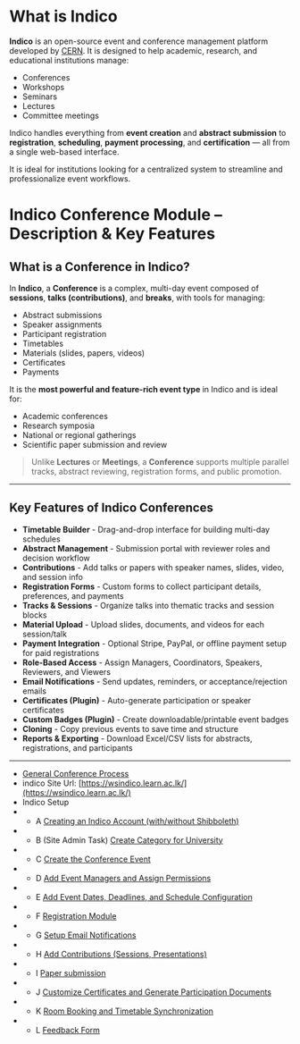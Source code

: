 
#  What is Indico

**Indico** is an open-source event and conference management platform developed by [CERN](https://cern.ch). It is designed to help academic, research, and educational institutions manage:

* Conferences
* Workshops
* Seminars
* Lectures
* Committee meetings

Indico handles everything from **event creation** and **abstract submission** to **registration**, **scheduling**, **payment processing**, and **certification** — all from a single web-based interface.

It is ideal for institutions looking for a centralized system to streamline and professionalize event workflows.

#  Indico Conference Module – Description & Key Features

##  What is a Conference in Indico?

In **Indico**, a **Conference** is a complex, multi-day event composed of **sessions**, **talks (contributions)**, and **breaks**, with tools for managing:

* Abstract submissions
* Speaker assignments
* Participant registration
* Timetables
* Materials (slides, papers, videos)
* Certificates
* Payments

It is the **most powerful and feature-rich event type** in Indico and is ideal for:

* Academic conferences
* Research symposia
* National or regional gatherings
* Scientific paper submission and review

> Unlike **Lectures** or **Meetings**, a **Conference** supports multiple parallel tracks, abstract reviewing, registration forms, and public promotion.

---

##  Key Features of Indico Conferences
 
  * **Timetable Builder**    - Drag-and-drop interface for building multi-day schedules                 
  * **Abstract Management**   - Submission portal with reviewer roles and decision workflow              
  * **Contributions**        - Add talks or papers with speaker names, slides, video, and session info  
  * **Registration Forms**    - Custom forms to collect participant details, preferences, and payments   
  * **Tracks & Sessions**  - Organize talks into thematic tracks and session blocks
  * **Material Upload**  - Upload slides, documents, and videos for each session/talk
  * **Payment Integration**  - Optional Stripe, PayPal, or offline payment setup for paid registrations 
  * **Role-Based Access** - Assign Managers, Coordinators, Speakers, Reviewers, and Viewers          
  * **Email Notifications** - Send updates, reminders, or acceptance/rejection emails                  
  * **Certificates (Plugin)** -  Auto-generate participation or speaker certificates                      
  * **Custom Badges (Plugin)** - Create downloadable/printable event badges                               
  * **Cloning** - Copy previous events to save time and structure                          
  * **Reports & Exporting** - Download Excel/CSV lists for abstracts, registrations, and participants  
---

* [General Conference Process](GeneralConferencePlanningProcess)
* indico Site Url: [https://wsindico.learn.ac.lk/](https://wsindico.learn.ac.lk/)
* Indico Setup
 * - A [Creating an Indico Account (with/without Shibboleth)](indico-setup/CreateAccountAndUpdateProfile)
 * - B (Site Admin Task) [Create Category for University](indico-setup/Admin)
 * - C [Create the Conference Event](indico-setup/CreateConferenceEvent)
 * - D [Add Event Managers and Assign Permissions](indico-setup/AddEventManagersAndAssignPermissions)
 * - E [Add Event Dates, Deadlines, and Schedule Configuration](indico-setup/AddEventDeadlinesAndScheduleConfiguration)
 * - F [Registration Module](indico-setup/RegistrationModule)
 * - G [Setup Email Notifications](indico-setup/EmailNotifications)
 * - H [Add Contributions (Sessions, Presentations)](indico-setup/AddContributions)
 * - I [Paper submission](indico-setup/UploadPresentation)
 * - J [Customize Certificates and Generate Participation Documents](indico-setup/Certificate)
 * - K [Room Booking and Timetable Synchronization](indico-setup/RoomBooking)
 * - L [Feedback Form](indico-setup/Feedback)
  <!-- - [How to Create and Manage a Conference in Indico](indico-setup/Create%26Manage-Conference) -->




